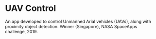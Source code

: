 # UAV Control

An app developed to control Unmanned Arial vehicles (UAVs), along with proximity object detection. Winner (Singapore), NASA SpaceApps challenge, 2019.


